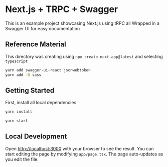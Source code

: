 # Next.js + TRPC + Swagger
This is an example project showcasing Next.js using tRPC all Wrapped in a Swagger UI for easy documentation

## Reference Material
This directory was creating using `npx create-next-app@latest` and selecting `typescript`
```bash
yarn add swagger-ui-react jsonwebtoken
yarn add -D sass

```


## Getting Started
First, install all local dependencies
```bash
yarn install
```
```bash
yarn start
```

## Local Development
Open [http://localhost:3000](http://localhost:3000) with your browser to see the result.
You can start editing the page by modifying `app/page.tsx`. The page auto-updates as you edit the file.


